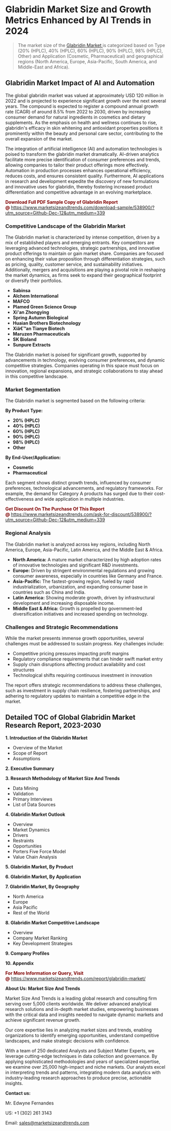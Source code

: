 <H1>Glabridin Market Size and Growth Metrics Enhanced by AI Trends in 2024</H1><blockquote><p>The market size of the <a href="https://www.marketsizeandtrends.com/download-sample/538900/?utm_source=Github-Dec-12&amp;utm_medium=339" target="_blank">Glabridin Market </a>is categorized based on Type (20% (HPLC), 40% (HPLC), 60% (HPLC), 90% (HPLC), 98% (HPLC), Other) and Application (Cosmetic, Pharmaceutical) and geographical regions (North America, Europe, Asia-Pacific, South America, and Middle-East and Africa).</p></blockquote><p><h2>Glabridin Market Impact of AI and Automation</h2><p>The global glabridin market was valued at approximately USD 120 million in 2022 and is projected to experience significant growth over the next several years. The compound is expected to register a compound annual growth rate (CAGR) of around 8.5% from 2022 to 2030, driven by increasing consumer demand for natural ingredients in cosmetics and dietary supplements. As the emphasis on health and wellness continues to rise, glabridin's efficacy in skin whitening and antioxidant properties positions it prominently within the beauty and personal care sector, contributing to the overall expansion of the market.</p><p>The integration of artificial intelligence (AI) and automation technologies is poised to transform the glabridin market dramatically. AI-driven analytics facilitate more precise identification of consumer preferences and trends, allowing companies to tailor their product offerings more effectively. Automation in production processes enhances operational efficiency, reduces costs, and ensures consistent quality. Furthermore, AI applications in research and development expedite the discovery of new formulations and innovative uses for glabridin, thereby fostering increased product differentiation and competitive advantage in an evolving marketplace.</p></p><p><strong><span style="color: #800000;">Download Full PDF Sample Copy of Glabridin Report @</span>&nbsp;</strong><a href="https://www.marketsizeandtrends.com/download-sample/538900/?utm_source=Github-Dec-12&amp;utm_medium=339">https://www.marketsizeandtrends.com/download-sample/538900/?utm_source=Github-Dec-12&amp;utm_medium=339</a></p><h3>Competitive Landscape of the Glabridin Market</h3><p>The Glabridin market is characterized by intense competition, driven by a mix of established players and emerging entrants. Key competitors are leveraging advanced technologies, strategic partnerships, and innovative product offerings to maintain or gain market share. Companies are focused on enhancing their value proposition through differentiation strategies, such as pricing, quality, customer service, and sustainability initiatives. Additionally, mergers and acquisitions are playing a pivotal role in reshaping the market dynamics, as firms seek to expand their geographical footprint or diversify their portfolios.</p><p><strong><p><ul><li>Sabinsa </li><li> Alchem International </li><li> MAFCO </li><li> Plamed Green Science Group </li><li> Xi'an Zhongying </li><li> Spring Autumn Biological </li><li> Huaian Brothers Biotechnology </li><li> Xiâ€™an Tianye Biotech </li><li> Maruzen Pharmaceuticals </li><li> SK Bioland </li><li> Sunpure Extracts</p></li></ul></p></strong></p><p>The Glabridin market is poised for significant growth, supported by advancements in technology, evolving consumer preferences, and dynamic competitive strategies. Companies operating in this space must focus on innovation, regional expansions, and strategic collaborations to stay ahead in this competitive landscape.</p><h3>Market Segmentation</h3><p>The Glabridin market is segmented based on the following criteria:</p><p><strong>By Product Type:</strong></p><p><strong><p><ul><li>20% (HPLC) </li><li> 40% (HPLC) </li><li> 60% (HPLC) </li><li> 90% (HPLC) </li><li> 98% (HPLC) </li><li> Other</p></li></ul></p></strong></p><p><strong>By End-User/Application:</strong></p><p><strong><p><ul><li>Cosmetic </li><li> Pharmaceutical</p></li></ul></p></strong></p><p>Each segment shows distinct growth trends, influenced by consumer preferences, technological advancements, and regulatory frameworks. For example, the demand for Category A products has surged due to their cost-effectiveness and wide application in multiple industries.</p><p><strong><span style="color: #800000;">Get Discount On The Purchase Of This Report @&nbsp;</span></strong><a href="https://www.marketsizeandtrends.com/ask-for-discount/538900/?utm_source=Github-Dec-12&amp;utm_medium=339">https://www.marketsizeandtrends.com/ask-for-discount/538900/?utm_source=Github-Dec-12&amp;utm_medium=339</a></p><h3>Regional Analysis</h3><p>The Glabridin market is analyzed across key regions, including North America, Europe, Asia-Pacific, Latin America, and the Middle East &amp; Africa.</p><ul><li><strong>North America:</strong> A mature market characterized by high adoption rates of innovative technologies and significant R&amp;D investments.</li><li><strong>Europe:</strong> Driven by stringent environmental regulations and growing consumer awareness, especially in countries like Germany and France.</li><li><strong>Asia-Pacific:</strong> The fastest-growing region, fueled by rapid industrialization, urbanization, and expanding consumer base in countries such as China and India.</li><li><strong>Latin America:</strong> Showing moderate growth, driven by infrastructural development and increasing disposable income.</li><li><strong>Middle East &amp; Africa:</strong> Growth is propelled by government-led diversification initiatives and increased spending on technology.</li></ul><h3>Challenges and Strategic Recommendations</h3><p>While the market presents immense growth opportunities, several challenges must be addressed to sustain progress. Key challenges include:</p><ul><li>Competitive pricing pressures impacting profit margins</li><li>Regulatory compliance requirements that can hinder swift market entry</li><li>Supply chain disruptions affecting product availability and cost structures</li><li>Technological shifts requiring continuous investment in innovation</li></ul><p>The report offers strategic recommendations to address these challenges, such as investment in supply chain resilience, fostering partnerships, and adhering to regulatory updates to maintain a competitive edge in the market.</p><h2>Detailed TOC of Global Glabridin Market Research Report, 2023-2030</h2><p><strong>1. Introduction of the Glabridin Market</strong></p><ul><li>Overview of the Market</li><li>Scope of Report</li><li>Assumptions&nbsp;</li></ul><p><strong>2. Executive Summary</strong></p><p><strong>3. Research Methodology of <strong>Market Size And Trends</strong></strong></p><ul><li>Data Mining</li><li>Validation</li><li>Primary Interviews</li><li>List of Data Sources&nbsp;</li></ul><p><strong>4. Glabridin Market Outlook</strong></p><ul><li>Overview</li><li>Market Dynamics</li><li>Drivers</li><li>Restraints</li><li>Opportunities</li><li>Porters Five Force Model</li><li>Value Chain Analysis&nbsp;</li></ul><p><strong>5. Glabridin Market, By Product</strong></p><p><strong>6. Glabridin Market, By Application</strong></p><p><strong>7. Glabridin Market, By Geography</strong></p><ul><li>North America</li><li>Europe</li><li>Asia Pacific</li><li>Rest of the World&nbsp;</li></ul><p><strong>8. Glabridin Market Competitive Landscape</strong></p><ul><li>Overview</li><li>Company Market Ranking</li><li>Key Development Strategies&nbsp;</li></ul><p><strong>9. Company Profiles</strong></p><p><strong>10. Appendix</strong></p><p><strong><span style="color: #800000;">For More Information or Query, Visit @&nbsp;</span></strong><a href="https://www.marketsizeandtrends.com/report/glabridin-market/">https://www.marketsizeandtrends.com/report/glabridin-market/</a></p><p></p><p><strong>About Us:&nbsp;Market Size And Trends</strong></p><p>Market Size And Trends&nbsp;is a leading global research and consulting firm serving over 5,000 clients worldwide. We deliver advanced analytical research solutions and in-depth market studies, empowering businesses with the critical data and insights needed to navigate dynamic markets and achieve significant revenue growth.</p><p>Our core expertise lies in analyzing market sizes and trends, enabling organizations to identify emerging opportunities, understand competitive landscapes, and make strategic decisions with confidence.</p><p>With a team of 250 dedicated Analysts and Subject Matter Experts, we leverage cutting-edge techniques in data collection and governance. By applying sophisticated methodologies and years of specialized expertise, we examine over 25,000 high-impact and niche markets. Our analysts excel in interpreting trends and patterns, integrating modern data analytics with industry-leading research approaches to produce precise, actionable insights.</p><p><strong>Contact us:</strong></p><p>Mr. Edwyne Fernandes</p><p>US: +1 (302) 261 3143</p><p>Email: <a href="mailto:sales@marketsizeandtrends.com">sales@marketsizeandtrends.com</a>&nbsp;</p>
